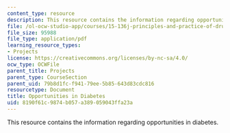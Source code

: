 ```yaml
---
content_type: resource
description: This resource contains the information regarding opportunities in diabetes.
file: /ol-ocw-studio-app/courses/15-136j-principles-and-practice-of-drug-development-fall-2013/8190f61c9874b057a389059043ffa23a_MIT15_136JF13_Opp_Diab.pdf
file_size: 95988
file_type: application/pdf
learning_resource_types:
- Projects
license: https://creativecommons.org/licenses/by-nc-sa/4.0/
ocw_type: OCWFile
parent_title: Projects
parent_type: CourseSection
parent_uid: 79b8d1fc-f941-79ee-5b85-643d83cdc816
resourcetype: Document
title: Opportunities in Diabetes
uid: 8190f61c-9874-b057-a389-059043ffa23a
---
```

This resource contains the information regarding opportunities in diabetes.